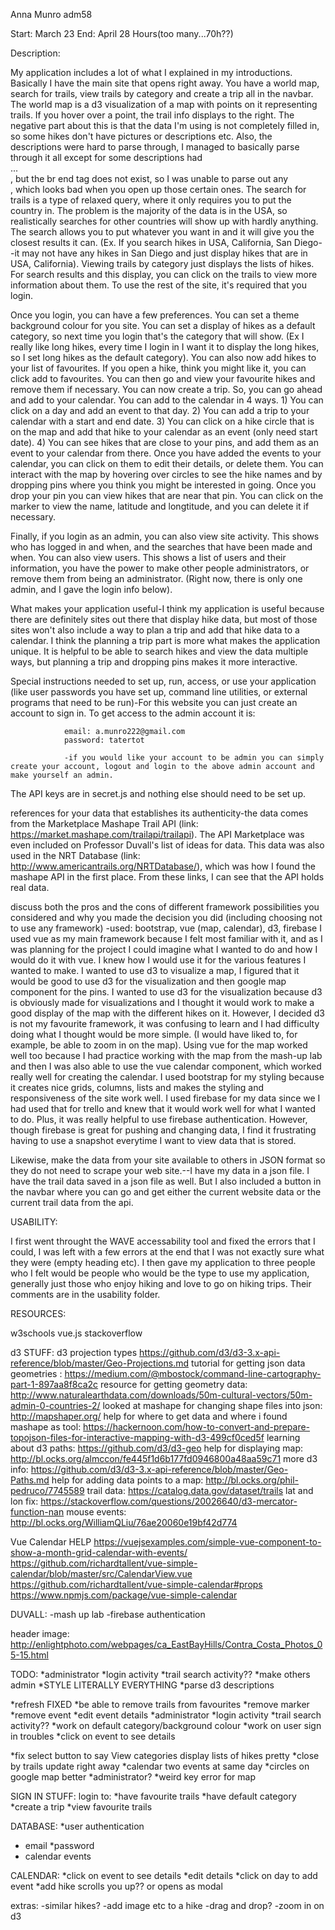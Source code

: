 Anna Munro adm58

Start: March 23 End: April 28 Hours(too many...70h??)

Description:

My application includes a lot of what I explained in my introductions. Basically I have the main site that opens right away. You have a world map, search for trails, view trails by category and create a trip all in the navbar. The world map is a d3 visualization of a map with points on it representing trails. If you hover over a point, the trail info displays to the right. The negative part about this is that the data I'm using is not completely filled in, so some hikes don't have pictures or descriptions etc. Also, the descriptions were hard to parse through, I managed to basically parse through it all except for some descriptions had <br>...<br/>, but the br end tag does not exist, so I was unable to parse out any <br/>, which looks bad when you open up those certain ones. The search for trails is a type of relaxed query, where it only requires you to put the country in. The problem is the majority of the data is in the USA, so realistically searches for other countries will show up with hardly anything. The search allows you to put whatever you want in and it will give you the closest results it can. (Ex. If you search hikes in USA, California, San Diego--it may not have any hikes in San Diego and just display hikes that are in USA, California). Viewing trails by category just displays the lists of hikes. For search results and this display, you can click on the trails to view more information about them. To use the rest of the site, it's required that you login. 

Once you login, you can have a few preferences. You can set a theme background colour for you site. You can set a display of hikes as a default category, so next time you login that's the category that will show. (Ex I really like long hikes, every time I login in I want it to display the long hikes, so I set long hikes as the default category). You can also now add hikes to your list of favourites. If you open a hike, think you might like it, you can click add to favourites. You can then go and view your favourite hikes and remove them if necessary. You can now create a trip. So, you can go ahead and add to your calendar. You can add to the calendar in 4 ways. 1) You can click on a day and add an event to that day. 2) You can add a trip to your calendar with a start and end date. 3) You can click on a hike circle that is on the map and add that hike to your calendar as an event (only need start date). 4) You can see hikes that are close to your pins, and add them as an event to your calendar from there. Once you have added the events to your calendar, you can click on them to edit their details, or delete them. You can interact with the map by hovering over circles to see the hike names and by dropping pins where you think you might be interested in going. Once you drop your pin you can view hikes that are near that pin. You can click on the marker to view the name, latitude and longtitude, and you can delete it if necessary. 

Finally, if you login as an admin, you can also view site activity. This shows who has logged in and when, and the searches that have been made and when. You can also view users. This shows a list of users and their information, you have the power to make other people administrators, or remove them from being an administrator. (Right now, there is only one admin, and I gave the login info below).

What makes your application useful-I think my application is useful because there are definitely sites out there that display hike data, but most of those sites won't also include a way to plan a trip and add that hike data to a calendar. I think the planning a trip part is more what makes the application unique. It is helpful to be able to search hikes and view the data multiple ways, but planning a trip and dropping pins makes it more interactive.

Special instructions needed to set up, run, access, or use your application (like user passwords you have set up, command line utilities, or external programs that need to be run)-For this website you can just create an account to sign in. To get access to the admin account it is: 

                email: a.munro222@gmail.com
                password: tatertot
                    
                -if you would like your account to be admin you can simply create your account, logout and login to the above admin account and make yourself an admin.

The API keys are in secret.js and nothing else should need to be set up. 

references for your data that establishes its authenticity-the data comes from the Marketplace Mashape Trail API (link: https://market.mashape.com/trailapi/trailapi). The API Marketplace was even included on Professor Duvall's list of ideas for data.
This data was also used in the NRT Database (link: http://www.americantrails.org/NRTDatabase/), which was how I found the mashape API in the first place. From these links, I can see that the API holds real data.

discuss both the pros and the cons of different framework possibilities you considered and why you made the decision you did (including choosing not to use any framework)
-used: bootstrap, vue (map, calendar), d3, firebase
I used vue as my main framework because I felt most familiar with it, and as I was planning for the project I could imagine what I wanted to do and how I would do it with vue. I knew how I would use it for the various features I wanted to make. I wanted to use d3 to visualize a map, I figured that it would be good to use d3 for the visualization and then google map component for the pins. I wanted to use d3 for the visualization because d3 is obviously made for visualizations and I thought it would work to make a good display of the map with the different hikes on it. However, I decided d3 is not my favourite framework, it was confusing to learn and I had difficulty doing what I thought would be more simple. (I would have liked to, for example, be able to zoom in on the map). Using vue for the map worked well too because I had practice working with the map from the mash-up lab and then I was also able to use the vue calendar component, which worked really well for creating the calendar. I used bootstrap for my styling because it creates nice grids, columns, lists and makes the styling and responsiveness of the site work well. I used firebase for my data since we I had used that for trello and knew that it would work well for what I wanted to do. Plus, it was really helpful to use firebase authentication. However, though firebase is great for pushing and changing data, I find it frustrating having to use a snapshot everytime I want to view data that is stored. 

Likewise, make the data from your site available to others in JSON format so they do not need to scrape your web site.--I have my data in a json file. I have the trail data saved in a json file as well. But I also included a button in the navbar where you can go and get either the current website data or the current trail data from the api. 

    
USABILITY:

I first went throught the WAVE accessability tool and fixed the errors that I could, I was left with a few errors at the end that I was not exactly sure what they were (empty heading etc). I then gave my application to three people who I felt would be people who would be the type to use my application, generally just those who enjoy hiking and love to go on hiking trips. Their comments are in the usability folder.

RESOURCES:

w3schools
vue.js
stackoverflow

d3 STUFF:
d3 projection types https://github.com/d3/d3-3.x-api-reference/blob/master/Geo-Projections.md
tutorial for getting json data geometries : https://medium.com/@mbostock/command-line-cartography-part-1-897aa8f8ca2c
resource for getting geometry data: http://www.naturalearthdata.com/downloads/50m-cultural-vectors/50m-admin-0-countries-2/
looked at mashape for changing shape files into json: http://mapshaper.org/
help for where to get data and where i found mashape as tool: https://hackernoon.com/how-to-convert-and-prepare-topojson-files-for-interactive-mapping-with-d3-499cf0ced5f
learning about d3 paths: https://github.com/d3/d3-geo
help for displaying map: http://bl.ocks.org/almccon/fe445f1d6b177fd0946800a48aa59c71
more d3 info: https://github.com/d3/d3-3.x-api-reference/blob/master/Geo-Paths.md
help for adding data points to a map: http://bl.ocks.org/phil-pedruco/7745589
trail data: https://catalog.data.gov/dataset/trails
lat and lon fix: https://stackoverflow.com/questions/20026640/d3-mercator-function-nan
mouse events: http://bl.ocks.org/WilliamQLiu/76ae20060e19bf42d774

Vue Calendar HELP
https://vuejsexamples.com/simple-vue-component-to-show-a-month-grid-calendar-with-events/
https://github.com/richardtallent/vue-simple-calendar/blob/master/src/CalendarView.vue
https://github.com/richardtallent/vue-simple-calendar#props
https://www.npmjs.com/package/vue-simple-calendar

DUVALL:
-mash up lab
-firebase authentication

header image: http://enlightphoto.com/webpages/ca_EastBayHills/Contra_Costa_Photos_05-15.html

TODO:
*administrator
    *login activity
    *trail search activity??
    *make others admin
*STYLE LITERALLY EVERYTHING
*parse d3 descriptions


*refresh FIXED
*be able to remove trails from favourites
*remove marker
*remove event
*edit event details
*administrator
    *login activity
    *trail search activity??
*work on default category/background colour
*work on user sign in troubles
*click on event to see details


*fix select button to say View categories
display lists of hikes pretty
*close by trails update right away
*calendar two events at same day
*circles on google map better
*administrator?
*weird key error for map

SIGN IN STUFF:
login to:
    *have favourite trails
    *have default category
    *create a trip
    *view favourite trails

DATABASE:
*user authentication
   * email 
    *password
   * calendar events

CALENDAR:
*click on event to see details
*edit details
*click on day to add event
*add hike scrolls you up?? or opens as modal

extras:
-similar hikes?
-add image etc to a hike
-drag and drop?
-zoom in on d3

